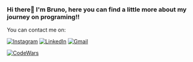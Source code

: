 ### Hi there👋 I'm Bruno, here you can find a little more about my journey on programing!! 
You can contact me on: 


[![Instagram](https://img.shields.io/badge/Instagram-E4405F?style=for-the-badge&logo=instagram&logoColor=white)](https://www.instagram.com/_brunogcosta/)
[![LinkedIn](https://img.shields.io/badge/LinkedIn-0077B5?style=for-the-badge&logo=linkedin&logoColor=white)](www.linkedin.com/in/bruno-costa04)
[![Gmail](https://img.shields.io/badge/Gmail-D14836?style=for-the-badge&logo=gmail&logoColor=white)](mailto:brunocosta0427@gmail.com)

[![CodeWars](https://www.codewars.com/users/BrunoCostaCode/badges/large)](https://www.codewars.com/users/BrunoCostaCode)











<!--
**BrunoCosta04/BrunoCosta04** is a ✨ _special_ ✨ repository because its `README.md` (this file) appears on your GitHub profile.

Here are some ideas to get you started:

- 🔭 I’m currently working on ...
- 🌱 I’m currently learning ...
- 👯 I’m looking to collaborate on ...
- 🤔 I’m looking for help with ...
- 💬 Ask me about ...
- 📫 How to reach me: ...
- 😄 Pronouns: ...
- ⚡ Fun fact: ...
-->
